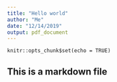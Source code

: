 ```yaml
---
title: "Hello world"
author: "Me"
date: "12/14/2019"
output: pdf_document
---
```


```{r setup, include=FALSE}
knitr::opts_chunk$set(echo = TRUE)
```

## This is a markdown file
